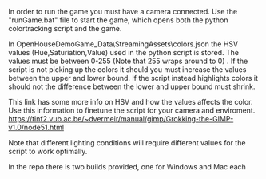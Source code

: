 In order to run the game you must have a camera connected. Use the "runGame.bat" file to start the game, which opens both the python colortracking script and the game. 

In OpenHouseDemoGame_Data\StreamingAssets\colors.json the HSV values (Hue,Saturiation,Value) used in the python script is stored. The values must be between 0-255 (Note that 255 wraps around to 0) . If the script is not picking up the colors it should you must increase the values between the upper and lower bound. If the script instead highlights colors it should not the difference between the lower and upper bound must shrink.

This link has some more info on HSV and how the values affects the color. Use this information to finetune the script for your camera and enviroment.
https://tinf2.vub.ac.be/~dvermeir/manual/gimp/Grokking-the-GIMP-v1.0/node51.html

Note that different lighting conditions will require different values for the script to work optimally.

In the repo there is two builds provided, one for Windows and Mac each
